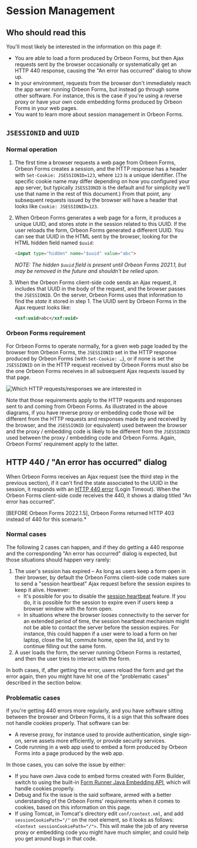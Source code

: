 # Session Management

## Who should read this

You'll most likely be interested in the information on this page if:

- You are able to load a form produced by Orbeon Forms, but then Ajax requests sent by the browser occasionally or systematically get an HTTP 440 response, causing the "An error has occurred" dialog to show up.
- In your environment, requests from the browser don't immediately reach the app server running Orbeon Forms, but instead go through some other software. For instance, this is the case if you're using a reverse proxy or have your own code embedding forms produced by Orbeon Forms in your web pages.
- You want to learn more about session management in Orbeon Forms.

## `JSESSIONID` and `UUID`

### Normal operation

1. The first time a browser requests a web page from Orbeon Forms, Orbeon Forms creates a session, and the HTTP response has a header with `Set-Cookie: JSESSIONID=123`, where `123` is a unique identifier. (The specific cookie name may differ depending on how you configured your app server, but typically `JSESSIONID` is the default and for simplicity we'll use that name in the rest of this document.) From that point, any subsequent requests issued by the browser will have a header that looks like `Cookie: JSESSIONID=123`.

2. When Orbeon Forms generates a web page for a form, it produces a unique UUID, and stores *state* in the session related to this UUID. If the user reloads the form, Orbeon Forms generated a different UUID. You can see that UUID in the HTML sent by the browser, looking for the HTML hidden field named `$uuid`:
 
    ```html
    <input type="hidden" name="$uuid" value="abc">
    ```
   
    *NOTE: The hidden `$uuid` field is present until Orbeon Forms 2021.1, but may be removed in the future and shouldn't be relied upon.*

3. When the Orbeon Forms client-side code sends an Ajax request, it includes that UUID in the body of the request, and the browser passes the `JSESSIONID`. On the server, Orbeon Forms uses that information to find the *state* it stored in step 1. The UUID sent by Orbeon Forms in the Ajax request looks like:

    ```xml
    <xxf:uuid>abc</xxf:uuid>
    ```
    
### Orbeon Forms requirement

For Orbeon Forms to operate normally, for a given web page loaded by the browser from Orbeon Forms, the `JSESSIONID` set in the HTTP response produced by Orbeon Forms (with `Set-Cookie: …`), or if none is set the `JSESSIONID` on in the HTTP request received by Orbeon Forms must also be the one Orbeon Forms receives in all subsequent Ajax requests issued by that page.

![Which HTTP requests/responses we are interested in](../images/session-where.png)

Note that those requirements apply to the HTTP requests and responses sent to and coming from Orbeon Forms. As illustrated in the above diagrams, if you have reverse proxy or embedding code those will be different from the HTTP requests and responses made by and received by the browser, and the `JSESSIONID` (or equivalent) used between the browser and the proxy / embedding code is likely to be different from the `JSESSIONID` used between the proxy / embedding code and Orbeon Forms. Again, Orbeon Forms' requirement apply to the latter.

## HTTP 440 / "An error has occurred" dialog

When Orbeon Forms receives an Ajax request (see the third step in the previous section), if it can't find the state associated to the UUID in the session, it responds with an [HTTP 440 error](https://en.wikipedia.org/wiki/List_of_HTTP_status_codes#4xx_client_errors) (Login Timeout). When the Orbeon Forms client-side code receives the 440, it shows a dialog titled "An error has occurred".

[BEFORE Orbeon Forms 2022.1.5], Orbeon Forms returned HTTP 403 instead of 440 for this scenario.*

### Normal cases

The following 2 cases can happen, and if they do getting a 440 response and the corresponding "An error has occurred" dialog is expected, but those situations should happen very rarely:

1. The user's session has expired – As long as users keep a form open in their browser, by default the Orbeon Forms client-side code makes sure to send a "session heartbeat" Ajax request before the session expires to keep it alive. However:
    - It's possible for you to disable the [session heartbeat](state-handling.md#session-heartbeat) feature. If you do, it is possible for the session to expire even if users keep a browser window with the form open.
    - In situations where the browser looses connectivity to the server for an extended period of time, the session heartbeat mechanism might not be able to contact the server before the session expires. For instance, this could happen if a user were to load a form on her laptop, close the lid, commute home, open the lid, and try to continue filling out the same form.
2. A user loads the form, the server running Orbeon Forms is restarted, and then the user tries to interact with the form.

In both cases, if, after getting the error, users reload the form and get the error again, then you might have hit one of the "problematic cases" described in the section below.

### Problematic cases

If you're getting 440 errors more regularly, and you have software sitting between the browser and Orbeon Forms, it is a sign that this software does not handle cookies properly. That software can be:

- A reverse proxy, for instance used to provide authentication, single sign-on, serve assets more efficiently, or provide security services.
- Code running in a web app used to embed a form produced by Orbeon Forms into a page produced by the web app.

In those cases, you can solve the issue by either:

- If you have own Java code to embed forms created with Form Builder, switch to using the built-in [Form Runner Java Embedding API](../../form-runner/link-embed/java-api.md), which will handle cookies properly.
- Debug and fix the issue is the said software, armed with a better understanding of the Orbeon Forms' requirements when it comes to cookies, based on this information on this page.
- If using Tomcat, in Tomcat's directory edit `conf/context.xml`, and add `sessionCookiePath="/"` on the root element, so it looks as follows: `<Context sessionCookiePath="/">`. This will make the job of any reverse proxy or embedding code you might have much simpler, and could help you get around bugs in that code.

